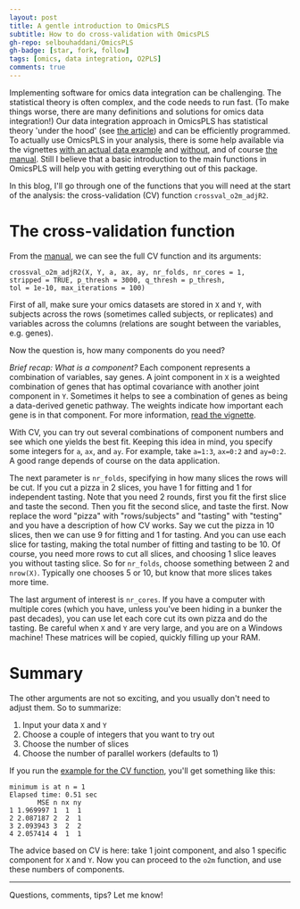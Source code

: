 ```yaml
---
layout: post
title: A gentle introduction to OmicsPLS
subtitle: How to do cross-validation with OmicsPLS
gh-repo: selbouhaddani/OmicsPLS
gh-badge: [star, fork, follow]
tags: [omics, data integration, O2PLS]
comments: true
---
```


Implementing software for omics data integration can be challenging. The statistical theory is often complex, and the code needs to run fast. (To make things worse, there are many definitions and solutions for omics data integration!) Our data integration approach in OmicsPLS has statistical theory 'under the hood' (see [the article](https://doi.org/10.1186/s12859-015-0854-z)) and can be efficiently programmed. To actually use OmicsPLS in your analysis, there is some help available via the vignettes [with an actual data example](https://github.com/selbouhaddani/OmicsPLS/blob/master/OmicsPLS_vignette_realdata.pdf) and [without](https://github.com/selbouhaddani/OmicsPLS/blob/master/vignettes/OmicsPLS_vignette.pdf), and of course [the manual](https://rdrr.io/cran/OmicsPLS/man/). Still I believe that a basic introduction to the main functions in OmicsPLS will help you with getting everything out of this package. 

In this blog, I'll go through one of the functions that you will need at the start of the analysis: the cross-validation (CV) function `crossval_o2m_adjR2`. 

# The cross-validation function

From the [manual](https://rdrr.io/cran/OmicsPLS/man/crossval_o2m_adjR2.html), we can see the full CV function and its arguments:

    crossval_o2m_adjR2(X, Y, a, ax, ay, nr_folds, nr_cores = 1, 
    stripped = TRUE, p_thresh = 3000, q_thresh = p_thresh, 
    tol = 1e-10, max_iterations = 100)

First of all, make sure your omics datasets are stored in `X` and `Y`, with subjects across the rows (sometimes called subjects, or replicates) and variables across the columns (relations are sought between the variables, e.g. genes). 

Now the question is, how many components do you need? 

_Brief recap: What is a component?_ Each component represents a combination of variables, say genes. A joint component in `X` is a weighted combination of genes that has optimal covariance with another joint component in `Y`. Sometimes it helps to see a combination of genes as being a data-derived genetic pathway. The weights indicate how important each gene is in that component. For more information, [read the vignette](https://github.com/selbouhaddani/OmicsPLS/blob/master/OmicsPLS_vignette_realdata.pdf). 

With CV, you can try out several combinations of component numbers and see which one yields the best fit. Keeping this idea in mind, you specify some integers for `a`, `ax`, and `ay`. For example, take `a=1:3`, `ax=0:2` and `ay=0:2`. A good range depends of course on the data application. 

The next parameter is `nr_folds`, specifying in how many slices the rows will be cut. If you cut a pizza in 2 slices, you have 1 for fitting and 1 for independent tasting. Note that you need 2 rounds, first you fit the first slice and taste the second. Then you fit the second slice, and taste the first. Now replace the word "pizza" with "rows/subjects" and "tasting" with "testing" and you have a description of how CV works. Say we cut the pizza in 10 slices, then we can use 9 for fitting and 1 for tasting. And you can use each slice for tasting, making the total number of fitting and tasting to be 10. Of course, you need more rows to cut all slices, and choosing 1 slice leaves you without tasting slice. So for `nr_folds`, choose something between 2 and `nrow(X)`. Typically one chooses 5 or 10, but know that more slices takes more time.

The last argument of interest is `nr_cores`. If you have a computer with multiple cores (which you have, unless you've been hiding in a bunker the past decades), you can use let each core cut its own pizza and do the tasting. Be careful when `X` and `Y` are very large, and you are on a Windows machine! These matrices will be copied, quickly filling up your RAM. 

# Summary

The other arguments are not so exciting, and you usually don't need to adjust them. So to summarize:
1. Input your data `X` and `Y`
2. Choose a couple of integers that you want to try out
3. Choose the number of slices 
4. Choose the number of parallel workers (defaults to 1)

If you run the [example for the CV function](https://rdrr.io/cran/OmicsPLS/man/crossval_o2m_adjR2.html), you'll get something like this:

    minimum is at n = 1 
    Elapsed time: 0.51 sec
           MSE n nx ny
    1 1.969997 1  1  1
    2 2.087187 2  2  1
    3 2.093943 3  2  2
    4 2.057414 4  1  1

The advice based on CV is here: take 1 joint component, and also 1 specific component for `X` and `Y`. Now you can proceed to the `o2m` function, and use these numbers of components. 


****

Questions, comments, tips? Let me know!
